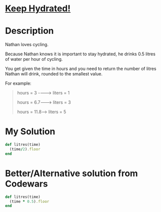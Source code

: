 # [Keep Hydrated!](https://www.codewars.com/kata/582cb0224e56e068d800003c)

# Description
Nathan loves cycling.

Because Nathan knows it is important to stay hydrated, he drinks 0.5 litres of water per hour of cycling.

You get given the time in hours and you need to return the number of litres Nathan will drink, rounded to the smallest value.

For example:

>hours = 3 ----> liters = 1
> 
>hours = 6.7---> liters = 3
>
>hours = 11.8--> liters = 5

# My Solution
```ruby
def litres(time)
  (time/2).floor
end
```
# Better/Alternative solution from Codewars
```ruby
def litres(time)
  (time * 0.5).floor
end
```
